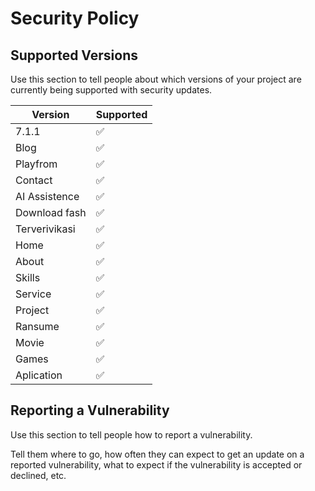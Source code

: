 # Security Policy

## Supported Versions

Use this section to tell people about which versions of your project are
currently being supported with security updates.

| Version | Supported          |
| ------- | ------------------ |
| 7.1.1   | :white_check_mark: |
| Blog   | :white_check_mark: |
| Playfrom   | :white_check_mark: |
| Contact   | :white_check_mark: |
| AI Assistence   | :white_check_mark: |
| Download fash   | :white_check_mark: |
| Terverivikasi   | :white_check_mark: |
| Home   | :white_check_mark: |
| About   | :white_check_mark: |
| Skills   | :white_check_mark: |
| Service   | :white_check_mark: |
| Project   | :white_check_mark: |
| Ransume   | :white_check_mark: |
| Movie   | :white_check_mark: |
| Games   | :white_check_mark: |
| Aplication   | :white_check_mark: |

## Reporting a Vulnerability

Use this section to tell people how to report a vulnerability.

Tell them where to go, how often they can expect to get an update on a
reported vulnerability, what to expect if the vulnerability is accepted or
declined, etc.
